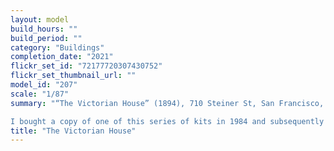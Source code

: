 ```yaml
---
layout: model
build_hours: ""
build_period: ""
category: "Buildings"
completion_date: "2021"
flickr_set_id: "72177720307430752"
flickr_set_thumbnail_url: ""
model_id: "207"
scale: "1/87"
summary: "“The Victorian House” (1894), 710 Steiner St, San Francisco, HO (1/87) scale [Built 2021]

I bought a copy of one of this series of kits in 1984 and subsequently sold it again in 1996. In 2010 I visited San Francisco and saw the Painted Ladies of Steiner St in person. In 2021 I collected the full set of five kit houses. I started this one, house #5, immediately. It was a simple kit but tricky to build due to extensive warping of the walls and  fit problems between the walls and the base."
title: "The Victorian House"
---
```



